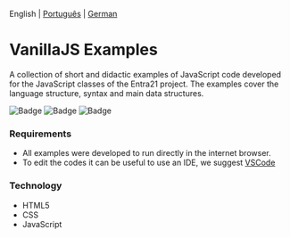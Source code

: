 English | [Português](./README-pt_BR.md) | [German](./README-de_DE.md)
# VanillaJS Examples
A collection of short and didactic examples of JavaScript code developed for the JavaScript classes of the Entra21 project. The examples cover the language structure, syntax and main data structures.

![Badge](https://img.shields.io/badge/Project-Entra21-blue)
![Badge](https://img.shields.io/badge/Course-JavaScript/ReactJs-blue)
![Badge](https://img.shields.io/badge/Year-2020-blue)

### Requirements
- All examples were developed to run directly in the internet browser. 
- To edit the codes it can be useful to use an IDE, we suggest [VSCode](https://code.visualstudio.com/download)


### Technology

- HTML5
- CSS
- JavaScript 
